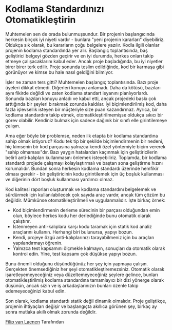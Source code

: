 # Kodlama Standardınızı Otomatikleştirin

Muhtemelen sen de orada bulunmuşsundur. Bir projenin başlangıcında herkesin birçok iyi niyeti vardır - bunlara "yeni projenin kararları" diyebiliriz. Oldukça sık olarak, bu kararların çoğu belgelere yazılır. Kodla ilgili olanlar projenin kodlama standardında yer alır. Başlangıç toplantısında, baş geliştirici belgeyi gözden geçirir ve en iyi durumda, herkes onları takip etmeye çalışacaklarını kabul eder. Ancak proje başladığında, bu iyi niyetler birer birer terk edilir. Proje sonunda teslim edildiğinde, kod bir karmaşa gibi görünüyor ve kimse bu hale nasıl geldiğini bilmiyor.

İşler ne zaman ters gitti? Muhtemelen başlangıç toplantısında. Bazı proje üyeleri dikkat etmedi. Diğerleri konuyu anlamadı. Daha da kötüsü, bazıları aynı fikirde değildi ve zaten kodlama standart isyanını planlıyorlardı. Sonunda bazıları konuyu anladı ve kabul etti, ancak projedeki baskı çok arttığında bir şeyleri bırakmak zorunda kaldılar. İyi biçimlendirilmiş kod, daha fazla işlevsellik isteyen bir müşteriyle size puan kazandırmaz. Ayrıca, bir kodlama standardını takip etmek, otomatikleştirilmemişse oldukça sıkıcı bir görev olabilir. Kendiniz bulmak için sadece dağınık bir sınıfı elle girintilemeye çalışın.

Ama eğer böyle bir problemse, neden ilk etapta bir kodlama standardına sahip olmak istiyoruz? Kodu tek tip bir şekilde biçimlendirmenin bir nedeni, hiç kimsenin bir kod parçasına yalnızca kendi özel yöntemiyle biçim vererek "sahip olmaması"dır. Bazı yaygın hatalardan kaçınmak için geliştiricilerin belirli anti-kalıpları kullanmasını önlemek isteyebiliriz. Toplamda, bir kodlama standardı projede çalışmayı kolaylaştırmalı ve baştan sona geliştirme hızını korumalıdır. Bundan sonra herkesin kodlama standardı üzerinde hemfikir olması gerekir - bir geliştiricinin kodu girintilemek için üç boşluk kullanması ve diğerinin dört boşluk kullanması yardımcı olmaz.

Kod kalitesi raporları oluşturmak ve kodlama standardını belgelemek ve sürdürmek için kullanılabilecek çok sayıda araç vardır, ancak tüm çözüm bu değildir. Mümkünse otomatikleştirilmeli ve uygulanmalıdır. İşte birkaç örnek:

- Kod biçimlendirmenin derleme sürecinin bir parçası olduğundan emin olun, böylece herkes kodu her derlediğinde bunu otomatik olarak çalıştırır.
- İstenmeyen anti-kalıplara karşı kodu taramak için statik kod analiz araçlarını kullanın. Herhangi biri bulunursa, yapıyı bozun.
- Kendi, projeye özgü anti-kalıplarınızı tarayabilmeniz için bu araçları yapılandırmayı öğrenin.
- Yalnızca test kapsamını ölçmekle kalmayın, sonuçları da otomatik olarak kontrol edin. Yine, test kapsamı çok düşükse yapıyı bozun.

Bunu önemli olduğunu düşündüğünüz her şey için yapmaya çalışın. Gerçekten önemsediğiniz her şeyi otomatikleştiremezsiniz. Otomatik olarak işaretleyemeyeceğiniz veya düzeltemeyeceğiniz şeylere gelince, bunları otomatikleştirilmiş kodlama standardına tamamlayıcı bir dizi yönerge olarak düşünün, ancak sizin ve iş arkadaşlarınızın bunları özenle takip edemeyeceğinizi kabul edin.

Son olarak, kodlama standardı statik değil dinamik olmalıdır. Proje geliştikçe, projenin ihtiyaçları değişir ve başlangıçta akıllıca görünen şey, birkaç ay sonra mutlaka akıllı olmak zorunda değildir.

[Filip van Laenen](http://programmer.97things.oreilly.com/wiki/index.php/Filip_van_Laenen) Tarafından